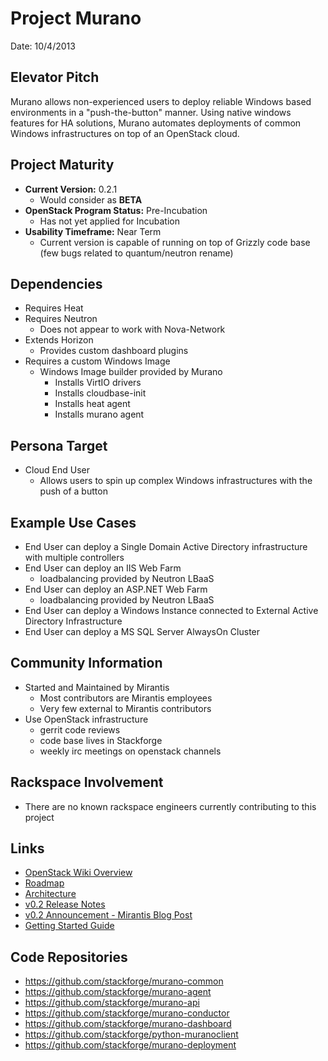# Project Murano 

Date: 10/4/2013

## Elevator Pitch

Murano allows non-experienced users to deploy reliable Windows based environments in a "push-the-button" manner. Using native windows features for HA solutions, Murano automates deployments of common Windows infrastructures on top of an OpenStack cloud.

## Project Maturity
* **Current Version:** 0.2.1
  * Would consider as **BETA**
* **OpenStack Program Status:** Pre-Incubation
  * Has not yet applied for Incubation
* **Usability Timeframe:** Near Term
  * Current version is capable of running on top of Grizzly code base (few bugs related to quantum/neutron rename)


## Dependencies
* Requires Heat
* Requires Neutron
  * Does not appear to work with Nova-Network
* Extends Horizon
  * Provides custom dashboard plugins
* Requires a custom Windows Image
  * Windows Image builder provided by Murano
  	* Installs VirtIO drivers
  	* Installs cloudbase-init
  	* Installs heat agent
  	* Installs murano agent

## Persona Target
* Cloud End User
  * Allows users to spin up complex Windows infrastructures with the push of a button
  
## Example Use Cases
* End User can deploy a Single Domain Active Directory infrastructure with multiple controllers
* End User can deploy an IIS Web Farm
  * loadbalancing provided by Neutron LBaaS
* End User can deploy an ASP.NET Web Farm
  * loadbalancing provided by Neutron LBaaS
* End User can deploy a Windows Instance connected to External Active Directory Infrastructure
* End User can deploy a MS SQL Server AlwaysOn Cluster


## Community Information
* Started and Maintained by Mirantis
  * Most contributors are Mirantis employees
  * Very few external to Mirantis contributors
* Use OpenStack infrastructure
  * gerrit code reviews
  * code base lives in Stackforge
  * weekly irc meetings on openstack channels

## Rackspace Involvement
* There are no known rackspace engineers currently contributing to this project

## Links
* [OpenStack Wiki Overview](https://wiki.openstack.org/wiki/Murano)
* [Roadmap](https://wiki.openstack.org/wiki/Murano/Roadmap)
* [Architecture](https://wiki.openstack.org/wiki/Murano/ProjectOverview#Architecture_Details)
* [v0.2 Release Notes](https://wiki.openstack.org/wiki/Murano/ReleaseNotes_v0.2)
* [v0.2 Announcement - Mirantis Blog Post](http://www.mirantis.com/blog/murano-0-2-is-here/)
* [Getting Started Guide](http://murano-docs.github.io/latest/getting-started/content/ch01.html)

## Code Repositories
* https://github.com/stackforge/murano-common
* https://github.com/stackforge/murano-agent
* https://github.com/stackforge/murano-api
* https://github.com/stackforge/murano-conductor
* https://github.com/stackforge/murano-dashboard
* https://github.com/stackforge/python-muranoclient
* https://github.com/stackforge/murano-deployment
